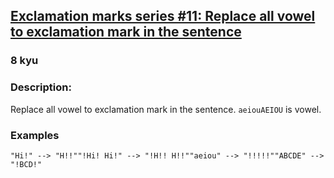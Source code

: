<h2><a href=https://www.codewars.com/kata/57fb09ef2b5314a8a90001ed/train/python target="_blank">Exclamation marks series #11: Replace all vowel to exclamation mark in the sentence</a></h2><h3>8 kyu</h3><h3 id="description">Description:</h3><p> Replace all vowel to exclamation mark in the sentence. <code>aeiouAEIOU</code> is vowel.</p><h3 id="examples">Examples</h3><pre><code class="language-javascript"><span class="cm-string">"Hi!"</span> <span class="cm-operator">--&gt;</span> <span class="cm-string">"H!!"</span><span class="cm-string">"!Hi! Hi!"</span> <span class="cm-operator">--&gt;</span> <span class="cm-string">"!H!! H!!"</span><span class="cm-string">"aeiou"</span> <span class="cm-operator">--&gt;</span> <span class="cm-string">"!!!!!"</span><span class="cm-string">"ABCDE"</span> <span class="cm-operator">--&gt;</span> <span class="cm-string">"!BCD!"</span></code></pre>